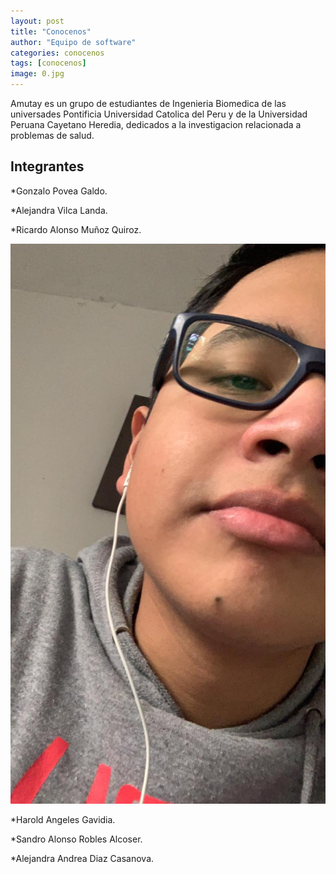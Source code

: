 ```yaml
---
layout: post
title: "Conocenos"
author: "Equipo de software"
categories: conocenos
tags: [conocenos]
image: 0.jpg
---
```


Amutay es un grupo de estudiantes de Ingenieria Biomedica de las universades Pontificia Universidad Catolica del Peru y de la Universidad Peruana Cayetano Heredia, dedicados a la investigacion relacionada a problemas de salud. 

## Integrantes

*Gonzalo Povea Galdo.

*Alejandra Vilca Landa.

*Ricardo Alonso Muñoz Quiroz.

![alt text](https://raw.githubusercontent.com/GonzaloUPCH/Grupo13.github.io/prueba-3/assets/img/Harold.jpeg)

*Harold Angeles Gavidia.

*Sandro Alonso Robles Alcoser.

*Alejandra Andrea Diaz Casanova. 

